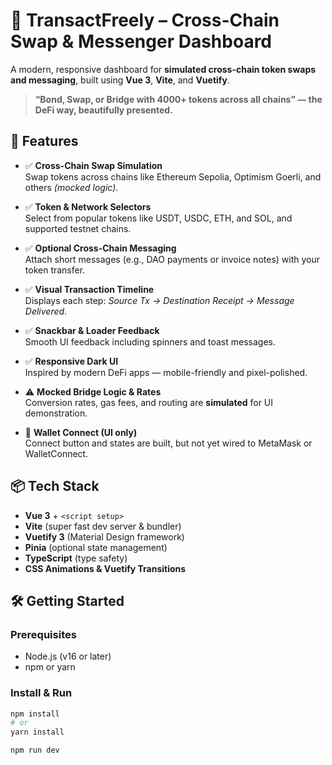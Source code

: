 # 🚀 TransactFreely – Cross-Chain Swap & Messenger Dashboard

A modern, responsive dashboard for **simulated cross-chain token swaps and messaging**, built using **Vue 3**, **Vite**, and **Vuetify**.

> **“Bond, Swap, or Bridge with 4000+ tokens across all chains” — the DeFi way, beautifully presented.**

## 🌟 Features

- ✅ **Cross-Chain Swap Simulation**  
  Swap tokens across chains like Ethereum Sepolia, Optimism Goerli, and others *(mocked logic)*.

- ✅ **Token & Network Selectors**  
  Select from popular tokens like USDT, USDC, ETH, and SOL, and supported testnet chains.

- ✅ **Optional Cross-Chain Messaging**  
  Attach short messages (e.g., DAO payments or invoice notes) with your token transfer.

- ✅ **Visual Transaction Timeline**  
  Displays each step: *Source Tx → Destination Receipt → Message Delivered*.

- ✅ **Snackbar & Loader Feedback**  
  Smooth UI feedback including spinners and toast messages.

- ✅ **Responsive Dark UI**  
  Inspired by modern DeFi apps — mobile-friendly and pixel-polished.

- ⚠️ **Mocked Bridge Logic & Rates**  
  Conversion rates, gas fees, and routing are **simulated** for UI demonstration.

- 🚧 **Wallet Connect (UI only)**  
  Connect button and states are built, but not yet wired to MetaMask or WalletConnect.

## 📦 Tech Stack

- **Vue 3** + `<script setup>`
- **Vite** (super fast dev server & bundler)
- **Vuetify 3** (Material Design framework)
- **Pinia** (optional state management)
- **TypeScript** (type safety)
- **CSS Animations & Vuetify Transitions**

## 🛠️ Getting Started

### Prerequisites
- Node.js (v16 or later)
- npm or yarn

### Install & Run

```bash
npm install
# or
yarn install

npm run dev
